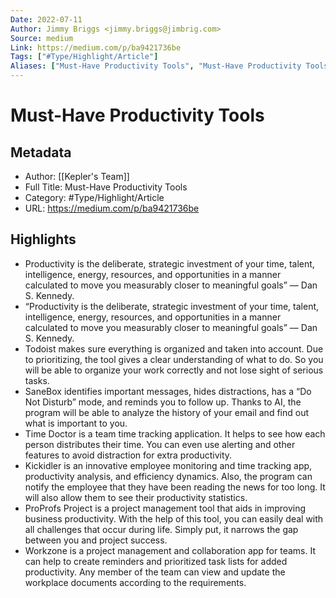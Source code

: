 ```yaml
---
Date: 2022-07-11
Author: Jimmy Briggs <jimmy.briggs@jimbrig.com>
Source: medium
Link: https://medium.com/p/ba9421736be
Tags: ["#Type/Highlight/Article"]
Aliases: ["Must-Have Productivity Tools", "Must-Have Productivity Tools"]
---
```

# Must-Have Productivity Tools

## Metadata
- Author: [[Kepler's Team]]
- Full Title: Must-Have Productivity Tools
- Category: #Type/Highlight/Article
- URL: https://medium.com/p/ba9421736be

## Highlights
- Productivity is the deliberate, strategic investment of your time, talent, intelligence, energy, resources, and opportunities in a manner calculated to move you measurably closer to meaningful goals” — Dan S. Kennedy.
- “Productivity is the deliberate, strategic investment of your time, talent, intelligence, energy, resources, and opportunities in a manner calculated to move you measurably closer to meaningful goals” — Dan S. Kennedy.
- Todoist makes sure everything is organized and taken into account. Due to prioritizing, the tool gives a clear understanding of what to do. So you will be able to organize your work correctly and not lose sight of serious tasks.
- SaneBox identifies important messages, hides distractions, has a “Do Not Disturb” mode, and reminds you to follow up. Thanks to AI, the program will be able to analyze the history of your email and find out what is important to you.
- Time Doctor is a team time tracking application. It helps to see how each person distributes their time. You can even use alerting and other features to avoid distraction for extra productivity.
- Kickidler is an innovative employee monitoring and time tracking app, productivity analysis, and efficiency dynamics. Also, the program can notify the employee that they have been reading the news for too long. It will also allow them to see their productivity statistics.
- ProProfs Project is a project management tool that aids in improving business productivity. With the help of this tool, you can easily deal with all challenges that occur during life. Simply put, it narrows the gap between you and project success.
- Workzone is a project management and collaboration app for teams. It can help to create reminders and prioritized task lists for added productivity. Any member of the team can view and update the workplace documents according to the requirements.
